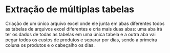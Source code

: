# Extração de múltiplas tabelas
Criação de um único arquivo excel onde ele junta em abas diferentes todos as tabelas de arquivos excel diferentes e cria mais duas abas: uma aba irá ter os dados de todas as tabelas em uma única tabela e a outra aba vai pegar todos os custos de produtos e separar por dias, sendo a primeira coluna os produtos e o cabeçalho os dias.
